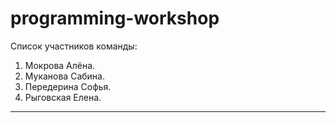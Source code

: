 # programming-workshop
Список участников команды:
1. Мокрова Алёна.
2. Муканова Сабина.
3. Передерина Софья.
4. Рыговская Елена.
---

